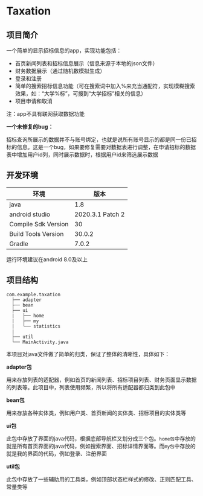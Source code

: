 # Taxation
## 项目简介

一个简单的显示招标信息的app，实现功能包括：

-   首页新闻列表和招标信息展示（信息来源于本地的json文件）
-   财务数据展示（通过随机数模拟生成）
-   登录和注册
-   简单的搜索招标信息功能（可在搜索词中加入%来充当通配符，实现模糊搜索效果，如：“大学%标”，可搜到“大学招标”相关的信息）
-   项目申请和取消

注：app不具有联网获取数据功能

**一个未修复的bug：**

招标查询所展示的数据并不与账号绑定，也就是说所有账号显示的都是同一份已招标的信息。这是一个bug，如果要修复需要对数据表进行调整，在申请招标的数据表中增加用户id列，同时展示数据时，根据用户id来筛选展示数据



## 开发环境

| 环境                | 版本             |
| ------------------- | ---------------- |
| java                | 1.8              |
| android studio      | 2020.3.1 Patch 2 |
| Compile Sdk Version | 30               |
| Build Tools Version | 30.0.2           |
| Gradle              | 7.0.2            |

运行环境建议在android 8.0及以上



## 项目结构

```
com.example.taxation
  ├── adapter
  ├── bean
  ├── ui
  |   ├── home
  |   ├── my
  |   └── statistics
  |
  ├── util
  └── MainActivity.java
```

本项目对java文件做了简单的归类，保证了整体的清晰性，具体如下：

**adapter包**

用来存放列表的适配器，例如首页的新闻列表、招标项目列表、财务页面显示数据的列表等。此项目中，列表使用频繁，所以将所有适配器都归类到此包中

**bean包**

用来存放各种实体类，例如用户类、首页新闻的实体类、招标项目的实体类等

**ui包**

此包中存放了界面的java代码，根据底部导航栏又划分成三个包。`home包`中存放的就是所有首页界面的java代码，例如搜索界面、招标详情界面等。而`my包`中存放的就是我的界面的代码，例如登录、注册界面

**util包**

此包中存放了一些辅助用的工具类，例如顶部状态栏样式的修改、正则匹配工具、常量类等
